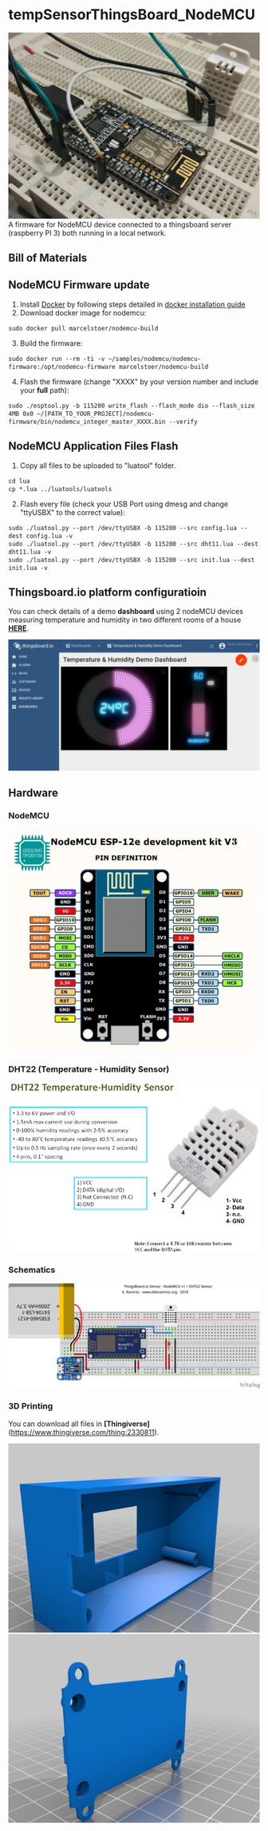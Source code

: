 # tempSensorThingsBoard_NodeMCU
![head](images/project_main.jpg)
A firmware for NodeMCU device connected to a thingsboard server (raspberry PI 3) both running in a local network.

## Bill of Materials

## NodeMCU Firmware update

1. Install [Docker](https://www.docker.com/) by following steps detailed in [docker installation guide](https://docs.docker.com/install/linux/docker-ce/ubuntu/)
2. Download docker image for nodemcu:
```
sudo docker pull marcelstoer/nodemcu-build
```
3. Build the firmware:
```
sudo docker run --rm -ti -v ~/samples/nodemcu/nodemcu-firmware:/opt/nodemcu-firmware marcelstoer/nodemcu-build
```
4. Flash the firmware (change "XXXX" by your version number and include your **full** path):
```
sudo ./esptool.py -b 115200 write_flash --flash_mode dio --flash_size 4MB 0x0 ~/[PATH_TO_YOUR_PROJECT]/nodemcu-firmware/bin/nodemcu_integer_master_XXXX.bin --verify
```

## NodeMCU Application Files Flash

1. Copy all files to be uploaded to "luatool" folder.
```
cd lua
cp *.lua ../luatools/luatools
```
2. Flash every file (check your USB Port using dmesg and change "ttyUSBX" to the correct value):
```
sudo ./luatool.py --port /dev/ttyUSBX -b 115200 --src config.lua --dest config.lua -v
sudo ./luatool.py --port /dev/ttyUSBX -b 115200 --src dht11.lua --dest dht11.lua -v
sudo ./luatool.py --port /dev/ttyUSBX -b 115200 --src init.lua --dest init.lua -v
```

## Thingsboard.io platform configuratioin

You can check details of a demo **dashboard** using 2 nodeMCU devices measuring temperature and humidity in two different rooms of a house **[HERE](http://demo.thingsboard.io/dashboards/6e997810-3f82-11e8-82d4-c3b186e30863?publicId=d51d55a0-ff9c-11e7-abe9-1d8d2edf4f93)**.

![Thingsboard.io dashboard](/images/dashboard.png)


## Hardware

### NodeMCU
![NodeMCU Pinout](/images/nodemcu-pinout.jpg)

### DHT22 (Temperature - Humidity Sensor)
![DHT22 Pinout](/images/DHT22.png)

### Schematics
![NodeMCU+DHT22 Schematics](/images/NodeMCU_DHT22_Thingsboard_BREADBOARD.png)

### 3D Printing
You can download all files in **[Thingiverse]**(https://www.thingiverse.com/thing:2330811).

![Box closure](/images/box1.jpg)
![Box closure](/images/box2.jpg)
